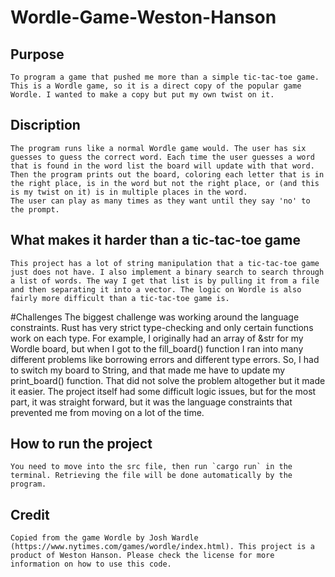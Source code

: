 # Wordle-Game-Weston-Hanson

## Purpose

    To program a game that pushed me more than a simple tic-tac-toe game.
    This is a Wordle game, so it is a direct copy of the popular game Wordle. I wanted to make a copy but put my own twist on it.

## Discription

    The program runs like a normal Wordle game would. The user has six guesses to guess the correct word. Each time the user guesses a word that is found in the word list the board will update with that word. Then the program prints out the board, coloring each letter that is in the right place, is in the word but not the right place, or (and this is my twist on it) is in multiple places in the word.
    The user can play as many times as they want until they say 'no' to the prompt.

## What makes it harder than a tic-tac-toe game

    This project has a lot of string manipulation that a tic-tac-toe game just does not have. I also implement a binary search to search through a list of words. The way I get that list is by pulling it from a file and then separating it into a vector. The logic on Wordle is also fairly more difficult than a tic-tac-toe game is.

#Challenges
    The biggest challenge was working around the language constraints. Rust has very strict type-checking and only certain functions work on each type. For example, I originally had an array of &str for my Wordle board, but when I got to the fill_board() function I ran into many different problems like borrowing errors and different type errors. So, I had to switch my board to String, and that made me have to update my print_board() function. That did not solve the problem altogether but it made it easier. The project itself had some difficult logic issues, but for the most part, it was straight forward, but it was the language constraints that prevented me from moving on a lot of the time. 

## How to run the project

    You need to move into the src file, then run `cargo run` in the terminal. Retrieving the file will be done automatically by the program.

## Credit

    Copied from the game Wordle by Josh Wardle (https://www.nytimes.com/games/wordle/index.html). This project is a product of Weston Hanson. Please check the license for more information on how to use this code.
